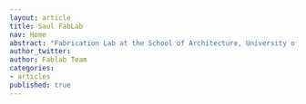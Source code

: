 ```yaml
---
layout: article
title: Saul FabLab
nav: Home
abstract: "Fabrication Lab at the School of Architecture, University of Limerick, Ireland"
author_twitter: 
author: Fablab Team
categories:
- articles
published: true
---
```





